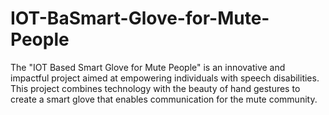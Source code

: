 # IOT-BaSmart-Glove-for-Mute-People
The "IOT Based Smart Glove for Mute People" is an innovative and impactful project aimed at empowering individuals with speech disabilities. This project combines technology with the beauty of hand gestures to create a smart glove that enables communication for the mute community.
